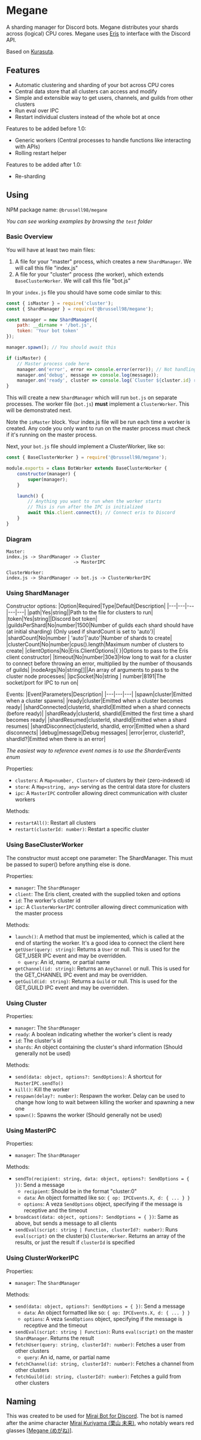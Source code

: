 # Megane

A sharding manager for Discord bots. Megane distributes your shards across (logical) CPU cores. Megane uses [Eris](https://github.com/abalabahaha/eris) to interface with the Discord API.

Based on [Kurasuta](https://github.com/DevYukine/Kurasuta).

## Features

- Automatic clustering and sharding of your bot across CPU cores
- Central data store that all clusters can access and modify
- Simple and extensible way to get users, channels, and guilds from other clusters
- Run eval over IPC
- Restart individual clusters instead of the whole bot at once

Features to be added before 1.0:

- Generic workers (Central processes to handle functions like interacting with APIs)
- Rolling restart helper

Features to be added after 1.0:

- Re-sharding

## Using

NPM package name: `@brussell98/megane`

*You can see working examples by browsing the `test` folder*

### Basic Overview

You will have at least two main files:
1. A file for your "master" process, which creates a new `ShardManager`. We will call this file "index.js"
2. A file for your "cluster" process (the worker), which extends `BaseClusterWorker`. We will call this file "bot.js"

In your `index.js` file you should have some code similar to this:
```js
const { isMaster } = require('cluster');
const { ShardManager } = require('@brussell98/megane');

const manager = new ShardManager({
	path: __dirname + '/bot.js',
	token: 'Your bot token'
});

manager.spawn(); // You should await this

if (isMaster) {
	// Master process code here
	manager.on('error', error => console.error(error)); // Not handling these errors will kill everything when any error is emitted
	manager.on('debug', message => console.log(message));
	manager.on('ready', cluster => console.log(`Cluster ${cluster.id} ready`));
}
```
This will create a new `ShardManager` which will run `bot.js` on separate processes. The worker file (`bot.js`) **must** implement a `ClusterWorker`. This will be demonstrated next.

Note the `isMaster` block. Your index.js file will be run each time a worker is created. Any code you only want to run on the master process must check if it's running on the master process.

Next, your `bot.js` file should implement a ClusterWorker, like so:
```js
const { BaseClusterWorker } = require('@brussell98/megane');

module.exports = class BotWorker extends BaseClusterWorker {
	constructor(manager) {
		super(manager);
	}

	launch() {
		// Anything you want to run when the worker starts
		// This is run after the IPC is initialized
		await this.client.connect(); // Connect eris to Discord
	}
}
```

### Diagram

```
Master:
index.js -> ShardManager -> Cluster
						 -> MasterIPC

ClusterWorker:
index.js -> ShardManager -> bot.js -> ClusterWorkerIPC
```

### Using ShardManager

Constructor options:
|Option|Required|Type|Default|Description|
|---|---|---|---|---|
|path|Yes|string||Path to the file for clusters to run|
|token|Yes|string||Discord bot token|
|guildsPerShard|No|number|1500|Number of guilds each shard should have (at initial sharding) (Only used if shardCount is set to 'auto')|
|shardCount|No|number \| 'auto'|'auto'|Number of shards to create|
|clusterCount|No|number|cpus().length|Maximum number of clusters to create|
|clientOptions|No|Eris.ClientOptions|{ }|Options to pass to the Eris client constructor|
|timeout|No|number|30e3|How long to wait for a cluster to connect before throwing an error, multiplied by the number of thousands of guilds|
|nodeArgs|No|string[]||An array of arguments to pass to the cluster node processes|
|ipcSocket|No|string \| number|8191|The socket/port for IPC to run on|

Events:
|Event|Parameters|Description|
|---|---|---|
|spawn|cluster|Emitted when a cluster spawns|
|ready|cluster|Emitted when a cluster becomes ready|
|shardConnected|clusterId, shardId|Emitted when a shard connects (before ready)|
|shardReady|clusterId, shardId|Emitted the first time a shard becomes ready|
|shardResumed|clusterId, shardId|Emitted when a shard resumes|
|shardDisconnect|clusterId, shardId, error|Emitted when a shard disconnects|
|debug|message|Debug messages|
|error|error, clusterId?, shardId?|Emitted when there is an error|

*The easiest way to reference event names is to use the SharderEvents enum*

Properties:
- `clusters`: A `Map<number, Cluster>` of clusters by their (zero-indexed) id
- `store`: A `Map<string, any>` serving as the central data store for clusters
- `ipc`: A `MasterIPC` controller allowing direct communication with cluster workers

Methods:
- `restartAll()`: Restart all clusters
- `restart(clusterId: number)`: Restart a specific cluster

### Using BaseClusterWorker

The constructor must accept one parameter: The ShardManager. This must be passed to super() before anything else is done.

Properties:
- `manager`: The `ShardManager`
- `client`: The Eris client, created with the supplied token and options
- `id`: The worker's cluster id
- `ipc`: A `ClusterWorkerIPC` controller allowing direct communication with the master process

Methods:
- `launch()`: A method that must be implemented, which is called at the end of starting the worker. It's a good idea to connect the client here
- `getUser(query: string)`: Returns a `User` or null. This is used for the GET_USER IPC event and may be overridden.
	- `query`: An id, name, or partial name
- `getChannel(id: string)`: Returns an `AnyChannel` or null. This is used for the GET_CHANNEL IPC event and may be overridden.
- `getGuild(id: string)`: Returns a `Guild` or null. This is used for the GET_GUILD IPC event and may be overridden.

### Using Cluster

Properties:
- `manager`: The `ShardManager`
- `ready`: A boolean indicating whether the worker's client is ready
- `id`: The cluster's id
- `shards`: An object containing the cluster's shard information (Should generally not be used)

Methods:
- `send(data: object, options?: SendOptions)`: A shortcut for `MasterIPC.sendTo()`
- `kill()`: Kill the worker
- `respawn(delay?: number)`: Respawn the worker. Delay can be used to change how long to wait between killing the worker and spawning a new one
- `spawn()`: Spawns the worker (Should generally not be used)

### Using MasterIPC

Properties:
- `manager`: The `ShardManager`

Methods:
- `sendTo(recipient: string, data: object, options?: SendOptions = { })`: Send a message
	- `recipient`: Should be in the format "cluster:0"
	- `data`: An object formatted like so: `{ op: IPCEvents.X, d: { ... } }`
	- `options`: A veza `SendOptions` object, specifying if the message is receptive and the timeout
- `broadcast(data: object, options?: SendOptions = { })`: Same as above, but sends a message to all clients
- `sendEval(script: string | Function, clusterId?: number)`: Runs `eval(script)` on the cluster(s) `ClusterWorker`. Returns an array of the results, or just the result if `clusterId` is specified

### Using ClusterWorkerIPC

Properties:
- `manager`: The `ShardManager`

Methods:
- `send(data: object, options?: SendOptions = { })`: Send a message
	- `data`: An object formatted like so: `{ op: IPCEvents.X, d: { ... } }`
	- `options`: A veza `SendOptions` object, specifying if the message is receptive and the timeout
- `sendEval(script: string | Function)`: Runs `eval(script)` on the master `ShardManager`. Returns the result
- `fetchUser(query: string, clusterId?: number)`: Fetches a user from other clusters
	- `query`: An id, name, or partial name
- `fetchChannel(id: string, clusterId?: number)`: Fetches a channel from other clusters
- `fetchGuild(id: string, clusterId?: number)`: Fetches a guild from other clusters

## Naming

This was created to be used for [Mirai Bot for Discord](https://mirai.brussell.me). The bot is named after the anime character [Mirai Kuriyama (栗山 未来)](https://myanimelist.net/character/81751/Mirai_Kuriyama), who notably wears red glasses [[Megane (めがね)](https://jisho.org/word/眼鏡)].
